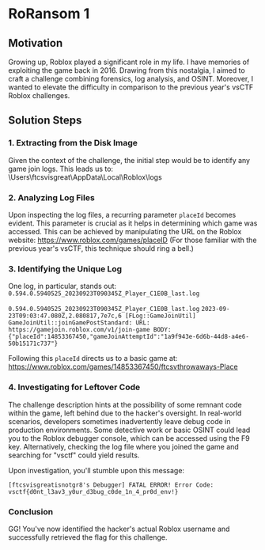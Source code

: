 # RoRansom 1

## **Motivation**
Growing up, Roblox played a significant role in my life. I have memories of exploiting the game back in 2016. Drawing from this nostalgia, I aimed to craft a challenge combining forensics, log analysis, and OSINT. Moreover, I wanted to elevate the difficulty in comparison to the previous year's vsCTF Roblox challenges.

## **Solution Steps**

### **1. Extracting from the Disk Image**
Given the context of the challenge, the initial step would be to identify any game join logs. This leads us to:
\Users\ftcsvisgreat\AppData\Local\Roblox\logs

### **2. Analyzing Log Files**
Upon inspecting the log files, a recurring parameter `placeId` becomes evident. This parameter is crucial as it helps in determining which game was accessed. This can be achieved by manipulating the URL on the Roblox website: 
https://www.roblox.com/games/placeID 
(For those familiar with the previous year's vsCTF, this technique should ring a bell.)

### **3. Identifying the Unique Log**
One log, in particular, stands out: `0.594.0.5940525_20230923T090345Z_Player_C1E0B_last.log`

`0.594.0.5940525_20230923T090345Z_Player_C1E0B_last.log`
```2023-09-23T09:03:47.080Z,2.080817,7e7c,6 [FLog::GameJoinUtil] GameJoinUtil::joinGamePostStandard: URL: https://gamejoin.roblox.com/v1/join-game BODY: {"placeId":14853367450,"gameJoinAttemptId":"1a9f943e-6d6b-44d8-a4e6-50b15171c737"}```

Following this `placeId` directs us to a basic game at:
https://www.roblox.com/games/14853367450/ftcsvthrowaways-Place


### **4. Investigating for Leftover Code**
The challenge description hints at the possibility of some remnant code within the game, left behind due to the hacker's oversight. In real-world scenarios, developers sometimes inadvertently leave debug code in production environments. Some detective work or basic OSINT could lead you to the Roblox debugger console, which can be accessed using the F9 key. Alternatively, checking the log file where you joined the game and searching for "vsctf" could yield results.

Upon investigation, you'll stumble upon this message:

`[ftcsvisgreatisnotgr8's Debugger] FATAL ERROR! Error Code: vsctf{d0nt_l3av3_y0ur_d3bug_c0de_1n_4_pr0d_env!}`

### **Conclusion**
GG! You've now identified the hacker's actual Roblox username and successfully retrieved the flag for this challenge.